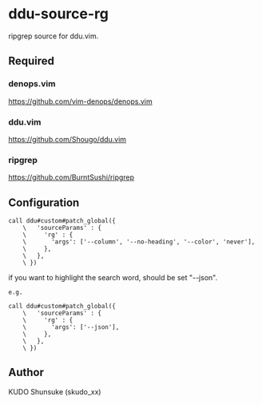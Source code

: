 # ddu-source-rg

ripgrep source for ddu.vim.

## Required

### denops.vim

https://github.com/vim-denops/denops.vim

### ddu.vim

https://github.com/Shougo/ddu.vim

### ripgrep

https://github.com/BurntSushi/ripgrep

## Configuration

```
call ddu#custom#patch_global({
    \   'sourceParams' : {
    \     'rg' : {
    \       'args': ['--column', '--no-heading', '--color', 'never'],
    \     },
    \   },
    \ })
```

if you want to highlight the search word, should be set "--json".

```
e.g.

call ddu#custom#patch_global({
    \   'sourceParams' : {
    \     'rg' : {
    \       'args': ['--json'],
    \     },
    \   },
    \ })
```

## Author

KUDO Shunsuke (skudo_xx)

